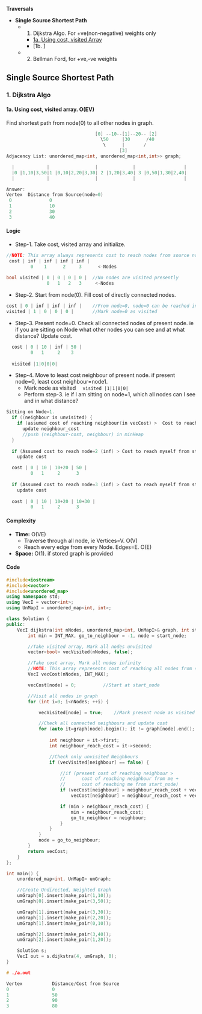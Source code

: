 **Traversals**
- **Single Source Shortest Path**
  - 1. Dijkstra Algo. For +ve(non-negative) weights only
    - [1a. Using cost, visited Array](#ev)
    - [1b. ]
  - 2. Bellman Ford, for +ve,-ve weights



## Single Source Shortest Path
### 1. Dijkstra Algo
<a name=ev></a>
#### 1a. Using cost, visited array. O(EV)
Find shortest path from node(0) to all other nodes in graph.
```c
                                 [0] --10--[1]--20-- [2]   
                                   \50     |30      /40
                                    \      |       /
                                          [3]
Adjacency List: unordered_map<int, unordered_map<int,int>> graph;

  |            |                 |             |                  |
  |0 |1,10|3,50|1 |0,10|2,20|3,30| 2 |1,20|3,40| 3 |0,50|1,30|2,40|
  |            |                 |             |                  |

Answer:
Vertex  Distance from Source(node=0)
 0              0
 1              10
 2              30
 3              40
```
#### Logic
- Step-1. Take cost, visited array and initialize.
```c
//NOTE: This array always represents cost to reach nodes from source node(node=0)
 cost | inf | inf | inf | inf |
         0    1      2     3      <-Nodes
         
bool visited | 0 | 0 | 0 | 0 |  //No nodes are visited presently
               0   1   2   3     <-Nodes
```
- Step-2. Start from node(0). Fill cost of directly connected nodes.
```c
cost | 0 | inf | inf | inf |    //From node=0, node=0 can be reached in cost=0
visited | 1 | 0 | 0 | 0 |       //Mark node=0 as visited
```
- Step-3. Present node=0. Check all connected nodes of present node. ie if you are sitting on Node what other nodes you can see and at what distance? Update cost.
```c
  cost | 0 | 10 | inf | 50 |    
         0   1     2    3
         
  visited |1|0|0|0|
```
- Step-4. Move to least cost neighbour of present node. if present node=0, least cost neighbour=node1.
  - Mark node as visited   `  visited |1|1|0|0|`
  - Perform step-3. ie if I am sitting on node=1, which all nodes can I see and in what distance?
```c
Sitting on Node=1. 
  if ((neighbour is unvisited) { 
    if (assumed cost of reaching neighbour(in vecCost) >  Cost to reach myself from node=0(10) + cost to reach neighbour from me(30))
      update neighbour_cost
      //push (neighbour-cost, neighbour) in minHeap
  }
  
  if (Assumed cost to reach node=2 (inf) > Cost to reach myself from start node + cost to reach 2 from me)
    update cost

  cost | 0 | 10 | 10+20 | 50 |
         0   1     2      3
         
  if (Assumed cost to reach node=3 (inf) > Cost to reach myself from start node + cost to reach 3 from me)
    update cost
         
  cost | 0 | 10 | 10+20 | 10+30 |
         0   1     2      3
```
#### Complexity
- **Time:** O(VE)
  - Traverse through all node, ie Vertices=V. O(V)
  - Reach every edge from every Node. Edges=E. O(E)
- **Space:** O(1). if stored graph is provided
#### Code
```cpp
#include<iostream>
#include<vector>
#include<unordered_map>
using namespace std;
using VecI = vector<int>;
using UnMapI = unordered_map<int, int>;

class Solution {
public:
    VecI dijkstra(int nNodes, unordered_map<int, UnMapI>& graph, int start_node){
        int min = INT_MAX, go_to_neighbour = -1, node = start_node;

        //Take visited array, Mark all nodes unvisited
        vector<bool> vecVisited(nNodes, false);

        //Take cost array, Mark all nodes infinity
        //NOTE: This array represents cost of reaching all nodes from start_node
        VecI vecCost(nNodes, INT_MAX);

        vecCost[node] = 0;          //Start at start_node

        //Visit all nodes in graph
        for (int i=0; i<nNodes; ++i) {

            vecVisited[node] = true;    //Mark present node as visited

            //Check all connected neighbours and update cost
            for (auto it=graph[node].begin(); it != graph[node].end(); ++it){
               
                int neighbour = it->first;
                int neighbour_reach_cost = it->second;

                //Check only unvisited Neighbours
                if (vecVisited[neighbour] == false) {

                    //if (present cost of reaching neighbour >
                    //      cost of reaching neighbour from me +
                    //      cost of reaching me from start_node)
                    if (vecCost[neighbour] > neighbour_reach_cost + vecCost[node])
                        vecCost[neighbour] = neighbour_reach_cost + vecCost[node];

                    if (min > neighbour_reach_cost) {
                        min = neighbour_reach_cost;
                        go_to_neighbour = neighbour;
                    }
                }
            }
            node = go_to_neighbour;
        }
        return vecCost;
    }
};

int main() {
    unordered_map<int, UnMapI> umGraph;

    //Create Undirected, Weighted Graph
    umGraph[0].insert(make_pair(1,10));
    umGraph[0].insert(make_pair(3,50));

    umGraph[1].insert(make_pair(3,30));
    umGraph[1].insert(make_pair(2,20));
    umGraph[1].insert(make_pair(0,10));

    umGraph[2].insert(make_pair(3,40));
    umGraph[2].insert(make_pair(1,20));

    Solution s;
    VecI out = s.dijkstra(4, umGraph, 0);
}

# ./a.out

Vertex           Distance/Cost from Source
0                0
1                50
2                90
3                80
```

